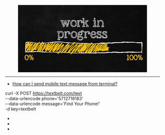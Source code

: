 <!--
Maintainer:   jeffskinnerbox@yahoo.com / www.jeffskinnerbox.me
Version:      0.0.0
-->


<div align="center">
<img src="https://raw.githubusercontent.com/jeffskinnerbox/blog/main/content/images/banners-bkgrds/work-in-progress.jpg" title="These materials require additional work and are not ready for general use." align="center" width=420px height=219px>
</div>


-----




* [How can I send mobile text message from terminal?](https://askubuntu.com/questions/1104017/how-can-i-send-mobile-text-message-from-terminal)

curl -X POST <https://textbelt.com/text> \
   --data-urlencode phone='5712718183' \
   --data-urlencode message='Find Your Phone!' \
   -d key=textbelt

* []()
* []()
* []()
